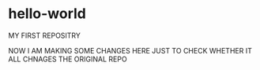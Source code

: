 # hello-world
MY FIRST REPOSITRY



NOW I AM MAKING SOME CHANGES HERE JUST TO CHECK WHETHER IT ALL
CHNAGES THE ORIGINAL REPO

